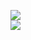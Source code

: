 [![](https://img.shields.io/badge/Made%20With-Github%20Spray-lightgrey.svg?style=for-the-badge&logo=github)](https://github.com/Annihil/github-spray#14649)  
[![](https://i.imgur.com/2DrTn0Z.gif)](https://github.com/Annihil/github-spray)
